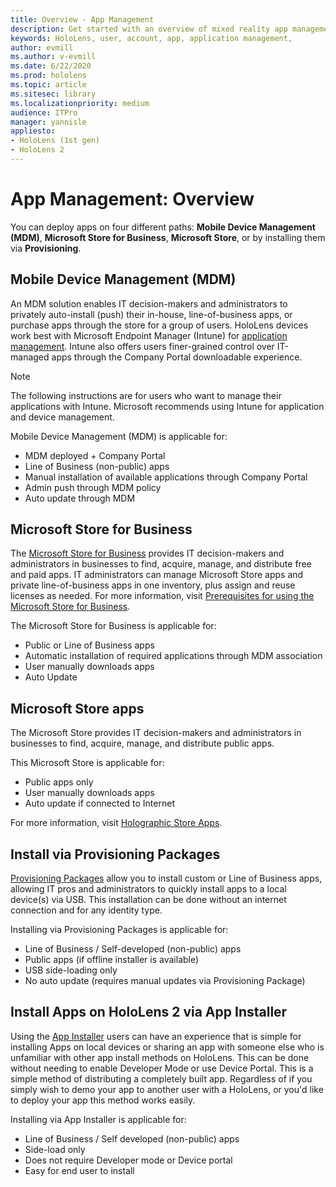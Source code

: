 ```yaml
---
title: Overview - App Management
description: Get started with an overview of mixed reality app management with mobile device management, Microsoft store for business, and provisioning packages.
keywords: HoloLens, user, account, app, application management,
author: evmill
ms.author: v-evmill
ms.date: 6/22/2020
ms.prod: hololens
ms.topic: article 
ms.sitesec: library
ms.localizationpriority: medium
audience: ITPro
manager: yannisle
appliesto:
- HoloLens (1st gen)
- HoloLens 2
---
```


# App Management: Overview

You can deploy apps on four different paths: **Mobile Device Management (MDM)**, **Microsoft Store for Business**, **Microsoft Store**, or by installing them via **Provisioning**.

## Mobile Device Management (MDM)

An MDM solution enables IT decision-makers and administrators to privately auto-install (push) their in-house, line-of-business apps, or purchase apps through the store for a group of users. HoloLens devices work best with Microsoft Endpoint Manager (Intune) for [application management](app-deploy-intune.md). Intune also offers users finer-grained control over IT-managed apps through the Company Portal downloadable experience.

> [!NOTE]
> The following instructions are for users who want to manage their applications with Intune. Microsoft recommends using Intune for application and device management.

Mobile Device Management (MDM) is applicable for:

* MDM deployed + Company Portal
* Line of Business (non-public) apps
* Manual installation of available applications through Company Portal
* Admin push through MDM policy
* Auto update through MDM

## Microsoft Store for Business

The [Microsoft Store for Business](app-deploy-store-business.md) provides IT decision-makers and administrators in businesses to find, acquire, manage, and distribute free and paid apps. IT administrators can manage Microsoft Store apps and private line-of-business apps in one inventory, plus assign and reuse licenses as needed. For more information, visit [Prerequisites for using the Microsoft Store for Business](https://docs.microsoft.com/microsoft-store/prerequisites-microsoft-store-for-business).

The Microsoft Store for Business is applicable for:

* Public or Line of Business apps
* Automatic installation of required applications through MDM association
* User manually downloads apps
* Auto Update

## Microsoft Store apps

The Microsoft Store provides IT decision-makers and administrators in businesses to find, acquire, manage, and distribute public apps.

This Microsoft Store is applicable for:

* Public apps only
* User manually downloads apps
* Auto update if connected to Internet

For more information, visit [Holographic Store Apps](https://docs.microsoft.com/hololens/holographic-store-apps).

## Install via Provisioning Packages

[Provisioning Packages](app-deploy-provisioning-package.md) allow you to install custom or Line of Business apps, allowing IT pros and administrators to quickly install apps to a local device(s) via USB. This installation can be done without an internet connection and for any identity type.

Installing via Provisioning Packages is applicable for:

* Line of Business / Self-developed (non-public) apps
* Public apps (if offline installer is available)
* USB side-loading only
* No auto update (requires manual updates via Provisioning Package)

## Install Apps on HoloLens 2 via App Installer

Using the [App Installer](app-deploy-app-installer.md) users can have an experience that is simple for installing Apps on local devices or sharing an app with someone else who is unfamiliar with other app install methods on HoloLens. This can be done without needing to enable Developer Mode or use Device Portal. This is a simple method of distributing a completely built app. Regardless of if you simply wish to demo your app to another user with a HoloLens, or you'd like to deploy your app this method works easily.

Installing via App Installer is applicable for:

* Line of Business / Self developed (non-public) apps
* Side-load only
* Does not require Developer mode or Device portal
* Easy for end user to install
